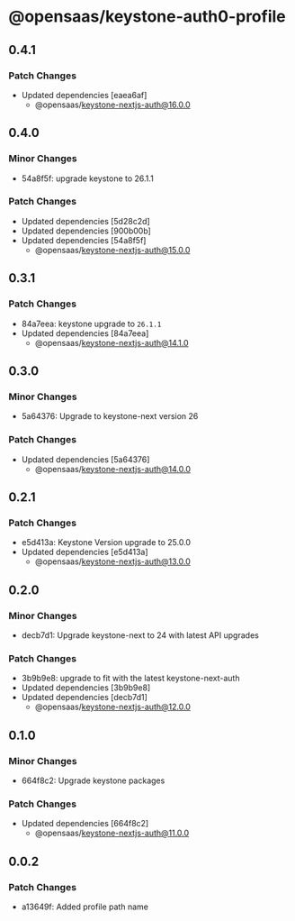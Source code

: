 # @opensaas/keystone-auth0-profile

## 0.4.1

### Patch Changes

- Updated dependencies [eaea6af]
  - @opensaas/keystone-nextjs-auth@16.0.0

## 0.4.0

### Minor Changes

- 54a8f5f: upgrade keystone to 26.1.1

### Patch Changes

- Updated dependencies [5d28c2d]
- Updated dependencies [900b00b]
- Updated dependencies [54a8f5f]
  - @opensaas/keystone-nextjs-auth@15.0.0

## 0.3.1

### Patch Changes

- 84a7eea: keystone upgrade to `26.1.1`
- Updated dependencies [84a7eea]
  - @opensaas/keystone-nextjs-auth@14.1.0

## 0.3.0

### Minor Changes

- 5a64376: Upgrade to keystone-next version 26

### Patch Changes

- Updated dependencies [5a64376]
  - @opensaas/keystone-nextjs-auth@14.0.0

## 0.2.1

### Patch Changes

- e5d413a: Keystone Version upgrade to 25.0.0
- Updated dependencies [e5d413a]
  - @opensaas/keystone-nextjs-auth@13.0.0

## 0.2.0

### Minor Changes

- decb7d1: Upgrade keystone-next to 24 with latest API upgrades

### Patch Changes

- 3b9b9e8: upgrade to fit with the latest keystone-next-auth
- Updated dependencies [3b9b9e8]
- Updated dependencies [decb7d1]
  - @opensaas/keystone-nextjs-auth@12.0.0

## 0.1.0

### Minor Changes

- 664f8c2: Upgrade keystone packages

### Patch Changes

- Updated dependencies [664f8c2]
  - @opensaas/keystone-nextjs-auth@11.0.0

## 0.0.2

### Patch Changes

- a13649f: Added profile path name
